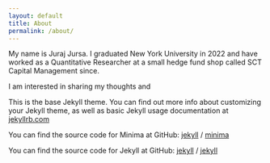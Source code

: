 ```yaml
---
layout: default
title: About
permalink: /about/
---
```



My name is Juraj Jursa. I graduated New York University in 2022 and have worked as a Quantitative Researcher at a small hedge fund shop called SCT Capital Management since. 

I am interested in sharing my thoughts and 


This is the base Jekyll theme. You can find out more info about customizing your Jekyll theme, as well as basic Jekyll usage documentation at [jekyllrb.com](https://jekyllrb.com/)

You can find the source code for Minima at GitHub:
[jekyll][jekyll-organization] /
[minima](https://github.com/jekyll/minima)

You can find the source code for Jekyll at GitHub:
[jekyll][jekyll-organization] /
[jekyll](https://github.com/jekyll/jekyll)


[jekyll-organization]: https://github.com/jekyll

